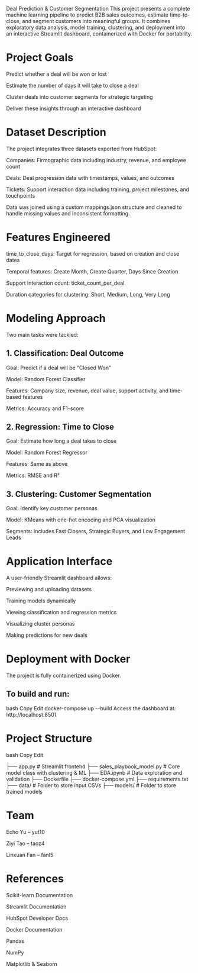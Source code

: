 Deal Prediction & Customer Segmentation
This project presents a complete machine learning pipeline to predict B2B sales outcomes, estimate time-to-close, and segment customers into meaningful groups. It combines exploratory data analysis, model training, clustering, and deployment into an interactive Streamlit dashboard, containerized with Docker for portability.

# Project Goals
Predict whether a deal will be won or lost

Estimate the number of days it will take to close a deal

Cluster deals into customer segments for strategic targeting

Deliver these insights through an interactive dashboard

# Dataset Description
The project integrates three datasets exported from HubSpot:

Companies: Firmographic data including industry, revenue, and employee count

Deals: Deal progression data with timestamps, values, and outcomes

Tickets: Support interaction data including training, project milestones, and touchpoints

Data was joined using a custom mappings.json structure and cleaned to handle missing values and inconsistent formatting.

# Features Engineered
time_to_close_days: Target for regression, based on creation and close dates

Temporal features: Create Month, Create Quarter, Days Since Creation

Support interaction count: ticket_count_per_deal

Duration categories for clustering: Short, Medium, Long, Very Long

# Modeling Approach
Two main tasks were tackled:

## 1. Classification: Deal Outcome
Goal: Predict if a deal will be “Closed Won”

Model: Random Forest Classifier

Features: Company size, revenue, deal value, support activity, and time-based features

Metrics: Accuracy and F1-score

## 2. Regression: Time to Close
Goal: Estimate how long a deal takes to close

Model: Random Forest Regressor

Features: Same as above

Metrics: RMSE and R²

## 3. Clustering: Customer Segmentation
Goal: Identify key customer personas

Model: KMeans with one-hot encoding and PCA visualization

Segments: Includes Fast Closers, Strategic Buyers, and Low Engagement Leads

# Application Interface
A user-friendly Streamlit dashboard allows:

Previewing and uploading datasets

Training models dynamically

Viewing classification and regression metrics

Visualizing cluster personas

Making predictions for new deals

# Deployment with Docker
The project is fully containerized using Docker.

## To build and run:
bash
Copy
Edit
docker-compose up --build
Access the dashboard at:
http://localhost:8501

# Project Structure
bash
Copy
Edit

├── app.py                     # Streamlit frontend
├── sales_playbook_model.py   # Core model class with clustering & ML
├── EDA.ipynb                 # Data exploration and validation
├── Dockerfile
├── docker-compose.yml
├── requirements.txt
├── data/                     # Folder to store input CSVs
├── models/                   # Folder to store trained models

# Team
Echo Yu – yut10

Ziyi Tao – taoz4

Linxuan Fan – fanl5

# References
Scikit-learn Documentation

Streamlit Documentation

HubSpot Developer Docs

Docker Documentation

Pandas

NumPy

Matplotlib & Seaborn
